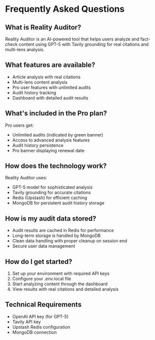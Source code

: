 # Frequently Asked Questions

## What is Reality Auditor?
Reality Auditor is an AI-powered tool that helps users analyze and fact-check content using GPT-5 with Tavily grounding for real citations and multi-lens analysis.

## What features are available?
- Article analysis with real citations
- Multi-lens content analysis
- Pro user features with unlimited audits
- Audit history tracking
- Dashboard with detailed audit results

## What's included in the Pro plan?
Pro users get:
- Unlimited audits (indicated by green banner)
- Access to advanced analysis features
- Audit history persistence
- Pro banner displaying renewal date

## How does the technology work?
Reality Auditor uses:
- GPT-5 model for sophisticated analysis
- Tavily grounding for accurate citations
- Redis (Upstash) for efficient caching
- MongoDB for persistent audit history storage

## How is my audit data stored?
- Audit results are cached in Redis for performance
- Long-term storage is handled by MongoDB
- Clean data handling with proper cleanup on session end
- Secure user data management

## How do I get started?
1. Set up your environment with required API keys
2. Configure your .env.local file
3. Start analyzing content through the dashboard
4. View results with real citations and detailed analysis

## Technical Requirements
- OpenAI API key (for GPT-5)
- Tavily API key
- Upstash Redis configuration
- MongoDB connection